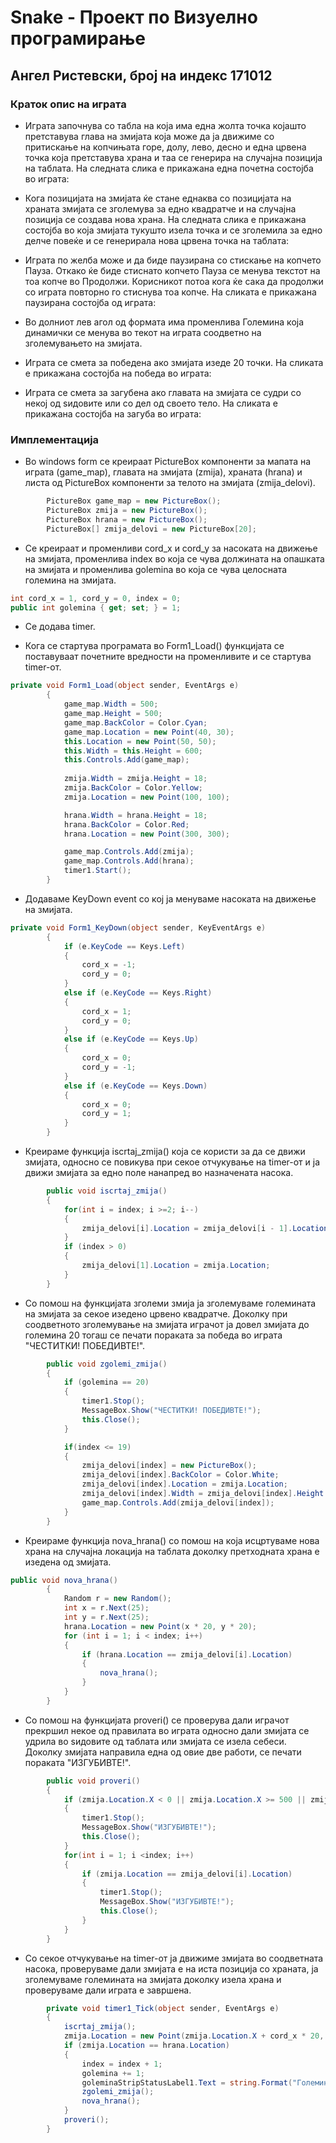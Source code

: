 # Snake - Проект по Визуелно програмирање
## Ангел Ристевски, број на индекс 171012
### Краток опис на играта

- Играта започнува со табла на која има една жолта точка којашто претставува глава на змијата која може да ја движиме со притискање на копчињата горе, долу, лево, десно и една црвена точка која претставува храна и таа се генерира на случајна позиција на таблата. На следната слика е прикажана една почетна состојба во играта:


- Кога позицијата на змијата ќе стане еднаква со позицијата на храната змијата се зголемува за едно квадратче и на случајна позиција се создава нова храна. На следната слика е прикажана состојба во која змијата тукушто изела точка и се зголемила за едно делче повеќе и се генерирала нова црвена точка на таблата:


- Играта по желба може и да биде паузирана со стискање на копчето Пауза. Откако ќе биде стиснато копчето Пауза се менува текстот на тоа копче во Продолжи. Корисникот потоа кога ќе сака да продолжи со играта повторно го стиснува тоа копче. На сликата е прикажана паузирана состојба од играта:

- Во долниот лев агол од формата има променлива Големина која динамички се менува во текот на играта соодветно на зголемувањето на змијата.

- Играта се смета за победена ако змијата изеде 20 точки. На сликата е прикажана состојба на победа во играта:
 
- Играта се смета за загубена ако главата на змијата се судри со некој од ѕидовите или со дел од своето тело. На сликата е прикажана состојба на загуба во играта:



### Имплементација
- Во windows form се креираат PictureBox компоненти за мапата на играта (game_map), главата на змијата (zmija), храната (hrana) и листа од PictureBox компоненти за телото на змијата (zmija_delovi).
```C#
        PictureBox game_map = new PictureBox();
        PictureBox zmija = new PictureBox();
        PictureBox hrana = new PictureBox();
        PictureBox[] zmija_delovi = new PictureBox[20];
```
- Се креираат и променливи cord_x и cord_y за насоката на движење на змијата, променлива index во која се чува должината на опашката на змијата и променлива golemina во која се чува целосната големина на змијата.
```C#
int cord_x = 1, cord_y = 0, index = 0;
public int golemina { get; set; } = 1;
```

- Се додава timer.

- Кога се стартува програмата во Form1_Load() функцијата се поставуваат почетните вредности на променливите и се стартува timer-от.

```C#
private void Form1_Load(object sender, EventArgs e)
        {
            game_map.Width = 500;
            game_map.Height = 500;
            game_map.BackColor = Color.Cyan;
            game_map.Location = new Point(40, 30);
            this.Location = new Point(50, 50);
            this.Width = this.Height = 600;
            this.Controls.Add(game_map);
            
            zmija.Width = zmija.Height = 18;
            zmija.BackColor = Color.Yellow;
            zmija.Location = new Point(100, 100);

            hrana.Width = hrana.Height = 18;
            hrana.BackColor = Color.Red;
            hrana.Location = new Point(300, 300);

            game_map.Controls.Add(zmija);
            game_map.Controls.Add(hrana);
            timer1.Start();
        }
```

- Додаваме KeyDown event со кој ја менуваме насоката на движење на змијата.
```C#
private void Form1_KeyDown(object sender, KeyEventArgs e)
        {
            if (e.KeyCode == Keys.Left)
            {
                cord_x = -1;
                cord_y = 0;
            }
            else if (e.KeyCode == Keys.Right)
            {
                cord_x = 1;
                cord_y = 0;
            }
            else if (e.KeyCode == Keys.Up)
            {
                cord_x = 0;
                cord_y = -1;
            }
            else if (e.KeyCode == Keys.Down)
            {
                cord_x = 0;
                cord_y = 1;
            }
        }
```


- Креираме функција iscrtaj_zmija() која се користи за да се движи змијата, односно се повикува при секое отчукување на timer-от и ја движи змијата за едно поле нанапред во назначената насока.
```C#
        public void iscrtaj_zmija()
        {
            for(int i = index; i >=2; i--)
            {
                zmija_delovi[i].Location = zmija_delovi[i - 1].Location;
            }
            if (index > 0)
            {
                zmija_delovi[1].Location = zmija.Location;
            }
        }
```
- Со помош на функцијата зголеми змија ја зголемуваме големината на змијата за секое изедено црвено квадратче. Доколку при соодветното зголемување на змијата играчот ја довел змијата до големина 20 тогаш се печати пораката за победа во играта "ЧЕСТИТКИ! ПОБЕДИВТЕ!".
```C#
        public void zgolemi_zmija()
        {
            if (golemina == 20)
            {
                timer1.Stop();
                MessageBox.Show("ЧЕСТИТКИ! ПОБЕДИВТЕ!");
                this.Close();
            }

            if(index <= 19)
            {
                zmija_delovi[index] = new PictureBox();
                zmija_delovi[index].BackColor = Color.White;
                zmija_delovi[index].Location = zmija.Location;
                zmija_delovi[index].Width = zmija_delovi[index].Height = 18;
                game_map.Controls.Add(zmija_delovi[index]);
            }      
        }
```

- Креираме функција nova_hrana() со помош на која исцртуваме нова храна на случајна локација на таблата доколку претходната храна е изедена од змијата.
```C#
public void nova_hrana()
        {
            Random r = new Random();
            int x = r.Next(25);
            int y = r.Next(25);
            hrana.Location = new Point(x * 20, y * 20);
            for (int i = 1; i < index; i++)
            {
                if (hrana.Location == zmija_delovi[i].Location)
                {
                    nova_hrana();
                }
            }
        }
```

- Со помош на функцијата proveri() се проверува дали играчот прекршил некое од правилата во играта односно дали змијата се удрила во ѕидовите од таблата или змијата се изела себеси. Доколку змијaта направила една од овие две работи, се печати пораката "ИЗГУБИВТЕ!".
```C#
        public void proveri()
        {
            if (zmija.Location.X < 0 || zmija.Location.X >= 500 || zmija.Location.Y < 0 || zmija.Location.Y >= 500)
            {
                timer1.Stop();
                MessageBox.Show("ИЗГУБИВТЕ!");
                this.Close();
            }
            for(int i = 1; i <index; i++)
            {
                if (zmija.Location == zmija_delovi[i].Location)
                {
                    timer1.Stop();
                    MessageBox.Show("ИЗГУБИВТЕ!");
                    this.Close();
                }
            }
        }
```


- Со секое отчукување на timer-от ја движиме змијата во соодветната насока, проверуваме дали змијата е на иста позиција со храната, ја зголемуваме големината на змијата доколку изела храна и проверуваме дали играта е завршена.
```C#
        private void timer1_Tick(object sender, EventArgs e)
        {
            iscrtaj_zmija();
            zmija.Location = new Point(zmija.Location.X + cord_x * 20, zmija.Location.Y + cord_y * 20);
            if (zmija.Location == hrana.Location)
            {
                index = index + 1;
                golemina += 1;
                goleminaStripStatusLabel1.Text = string.Format("Големина: {0}", golemina);
                zgolemi_zmija();
                nova_hrana();
            }
            proveri();
        }
```
